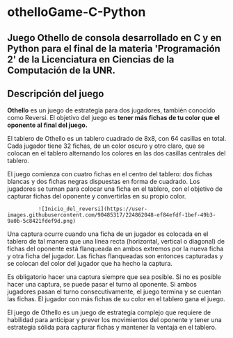 # othelloGame-C-Python
## Juego Othello de consola desarrollado en C y en Python para el final de la materia 'Programación 2' de la Licenciatura en Ciencias de la Computación de la UNR.

## Descripción del juego
**__Othello__** es un juego de estrategia para dos jugadores, también conocido como Reversi. El objetivo del juego es **tener más fichas de tu color que el oponente al final del juego.**

El tablero de Othello es un tablero cuadrado de 8x8, con 64 casillas en total. Cada jugador tiene 32 fichas, de un color oscuro y otro claro, que se colocan en el tablero alternando los colores en las dos casillas centrales del tablero.

El juego comienza con cuatro fichas en el centro del tablero: dos fichas blancas y dos fichas negras dispuestas en forma de cuadrado. Los jugadores se turnan para colocar una ficha en el tablero, con el objetivo de capturar fichas del oponente y convertirlas en su propio color.

              ![Inicio_del_reversi](https://user-images.githubusercontent.com/90485317/224862048-ef84efdf-1bef-49b3-9a0b-5c8421fdef9d.png)

Una captura ocurre cuando una ficha de un jugador es colocada en el tablero de tal manera que una línea recta (horizontal, vertical o diagonal) de fichas del oponente está flanqueada en ambos extremos por la nueva ficha y otra ficha del jugador. Las fichas flanqueadas son entonces capturadas y se colocan del color del jugador que ha hecho la captura.

Es obligatorio hacer una captura siempre que sea posible. Si no es posible hacer una captura, se puede pasar el turno al oponente. Si ambos jugadores pasan el turno consecutivamente, el juego termina y se cuentan las fichas. El jugador con más fichas de su color en el tablero gana el juego.

El juego de Othello es un juego de estrategia complejo que requiere de habilidad para anticipar y prever los movimientos del oponente y tener una estrategia sólida para capturar fichas y mantener la ventaja en el tablero.


